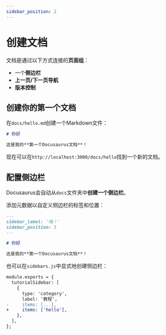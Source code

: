```yaml
---
sidebar_position: 2
---
```


# 创建文档

文档是通过以下方式连接的**页面组**：

- 一个**侧边栏**
- **上一页/下一页导航**
- **版本控制**

## 创建你的第一个文档

在`docs/hello.md`创建一个Markdown文件：

```md title="docs/hello.md"
# 你好

这是我的**第一个Docusaurus文档**！
```

现在可以在`http://localhost:3000/docs/hello`找到一个新的文档。

## 配置侧边栏

Docusaurus会自动从`docs`文件夹中**创建一个侧边栏**。

添加元数据以自定义侧边栏的标签和位置：

```md title="docs/hello.md" {1-4}
---
sidebar_label: '嗨！'
sidebar_position: 3
---

# 你好

这是我的**第一个Docusaurus文档**！
```

也可以在`sidebars.js`中显式地创建侧边栏：

```diff title="sidebars.js"
module.exports = {
  tutorialSidebar: [
    {
      type: 'category',
      label: '教程',
-     items: [...],
+     items: ['hello'],
    },
  ],
};
```